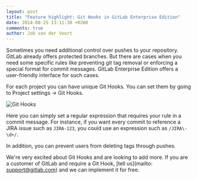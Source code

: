 ```yaml
---
layout: post
title: "Feature highlight: Git Hooks in GitLab Enterprise Edition"
date: 2014-08-25 13:11:30 +0200
comments: true
author: Job van der Voort
---
```


Sometimes you need additional control over pushes to your repository. GitLab already offers protected branches. But there are cases when you need some specific rules like preventing git tag removal or enforcing a special format for commit messages. GitLab Enterprise Edition offers a user-friendly interface for such cases.

For each project you can have unique Git Hooks. You can set them by going to Project settings -> Git Hooks.

![Git Hooks](/images/features/git_hooks.png)

<!--more-->

Here you can simply set a regular expression that requires your rule in a commit message. For instance, if you want every commit to reference a JIRA issue such as `JIRA-123`, you could use an expression such as `/JIRA\-\d+/`.

In addition, you can prevent users from deleting tags through pushes.

We're very excited about Git Hooks and are looking to add more. If you are a customer of GitLab and require a Git Hook, [tell us](mailto: support@gitlab.com) and we can implement it for free.
